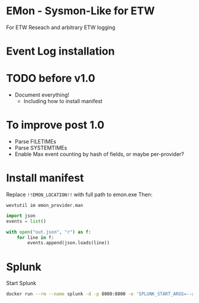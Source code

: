 # EMon - Sysmon-Like for ETW

For ETW Reseach and arbitrary ETW logging

# Event Log installation

# TODO before v1.0
 * Document everything!
   * Including how to install manifest

# To improve post 1.0
 * Parse FILETIMEs
 * Parse SYSTEMTIMEs
 * Enable Max event counting by hash of fields, or maybe per-provider?

# Install manifest
Replace `!!EMON_LOCATION!!` with full path to emon.exe
Then:
```
wevtutil im emon_provider.man
```

```python
import json
events = list()

with open("out.json", "r") as f:
    for line in f:
        events.append(json.loads(line))
```


# Splunk
Start Splunk
```bash
docker run --rm --name splunk -d -p 8000:8000 -e 'SPLUNK_START_ARGS=--accept-license' -e 'SPLUNK_PASSWORD=hyperbutts' splunk/splunk:latest
```
